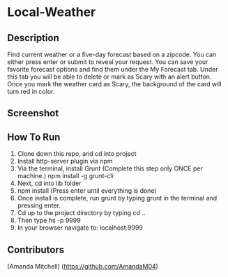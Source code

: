 # Local-Weather

## Description
Find current weather or a five-day forecast based on a zipcode. You can either press enter or submit to reveal your request. You can save your favorite forecast options and find them under the My Forecast tab. Under this tab you will be able to delete or mark as Scary with an alert button. Once you mark the weather card as Scary, the background of the card will turn red in color.

## Screenshot



## How To Run
1. Clone down this repo, and cd into project
2. Install http-server plugin via npm
3. Via the terminal, install Grunt (Complete this step only ONCE per machine.) npm install -g grunt-cli
4. Next, cd into lib folder
5. npm install (Press enter until everything is done)
6. Once install is complete, run grunt by typing grunt in the terminal and pressing enter.
7. Cd up to the project directory by typing cd ..
8. Then type hs -p 9999
9. In your browser navigate to: localhost:9999

## Contributors
[Amanda Mitchell] (https://github.com/AmandaM04)